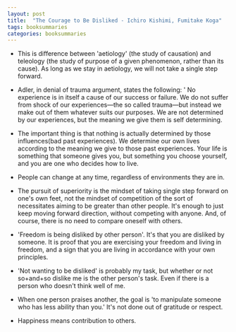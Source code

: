 ```yaml
---
layout: post
title:  "The Courage to Be Disliked - Ichiro Kishimi, Fumitake Koga"
tags: booksummaries
categories: booksummaries
---
```

+ This is difference between 'aetiology' (the study of causation) and teleology (the study of purpose of a given phenomenon, rather than its cause). As long as we stay in aetiology, we will not take a single step forward.

+ Adler, in denial of trauma argument, states the following: ' No experience is in itself a cause of our success or failure. We do not suffer from shock of our experiences—the so called trauma—but instead we make out of them whatever suits our purposes. We are not determined by our experiences, but the meaning we give them is self determining.

+ The important thing is that nothing is actually determined by those influences(bad past experiences). We determine our own lives according to the meaning we give to those past experiences. Your life is something that someone gives you, but something you choose yourself, and you are one who decides how to live.

+ People can change at any time, regardless of environments they are in.

+ The pursuit of superiority is the mindset of taking single step forward on one's own feet, not the mindset of competition of the sort of necessitates aiming to be greater than other people. It's enough to just keep moving forward direction, without competing with anyone. And, of course, there is no need to compare oneself with others.

+ 'Freedom is being disliked by other person'. It's that you are disliked by someone. It is proof that you are exercising your freedom and living in freedom, and a sign that you are living in accordance with your own principles.

+ 'Not wanting to be disliked' is probably my task, but whether or not so+and+so dislike me is the other person's task. Even if there is a person who doesn't think well of me.

+ When one person praises another, the goal is 'to manipulate someone who has less ability than you.' It's not done out of gratitude or respect.

+ Happiness means contribution to others.
